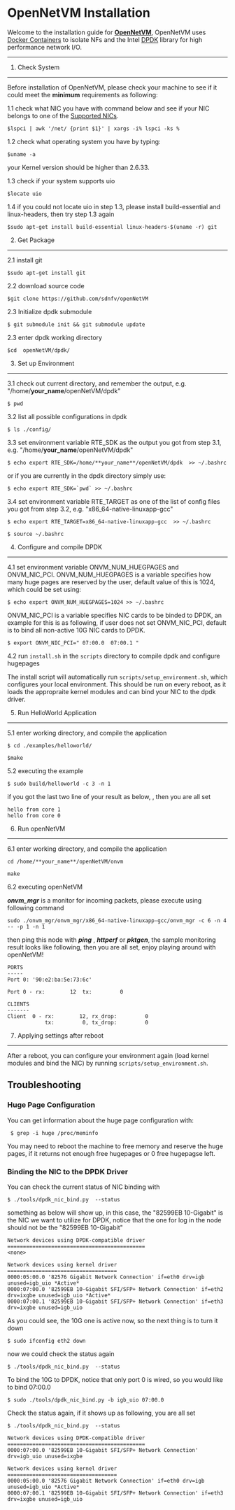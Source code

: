 OpenNetVM Installation
===================

Welcome to the installation guide for **[OpenNetVM](https://http://sdnfv.github.io/onvm/)**, OpenNetVM uses [Docker Containers](https://www.docker.com/) to isolate NFs and the Intel [DPDK](http://dpdk.org/) library for high performance network I/O.

----------


1. Check System
-------------

Before installation of OpenNetVM, please check your machine to see if it could meet the **minimum** requirements as following:

1.1  check what NIC you have with command below and see if your NIC belongs to one of the [Supported NICs](http://dpdk.org/doc/nics/).

 `$lspci | awk '/net/ {print $1}' | xargs -i% lspci -ks %`

1.2  check what operating system you have by typing:

 `$uname -a`

 your Kernel version should be higher than 2.6.33.

1.3  check if your system supports uio

 `$locate uio`

1.4 if you could not locate uio in step 1.3, please install build-essential and  linux-headers, then try step 1.3 again

 `$sudo apt-get install build-essential linux-headers-$(uname -r) git`


2. Get Package
-------------
2.1  install git

 `$sudo apt-get install git`

2.2  download	source	code

 `$git clone https://github.com/sdnfv/openNetVM`

2.3 Initialize dpdk submodule

  `$ git submodule init && git submodule update`

2.3  enter dpdk working directory

 `$cd  openNetVM/dpdk/`


3. Set	up Environment
-------------
3.1 check out current directory, and remember the output, e.g. "/home/**your_name**/openNetVM/dpdk"

 `$ pwd`

3.2  list all possible configurations in dpdk

 `$ ls ./config/`

3.3  set environment variable RTE_SDK as the output you got from step 3.1,   e.g. "/home/**your_name**/openNetVM/dpdk"

 `$ echo export RTE_SDK=/home/**your_name**/openNetVM/dpdk  >> ~/.bashrc`

 or if you are currently in the dpdk directory simply use:

 ``
 $ echo export RTE_SDK=`pwd` >> ~/.bashrc
 ``

3.4  set  environment variable RTE_TARGET as one of the list of config files you got from step 3.2, e.g.  "x86_64-native-linuxapp-gcc"

 `$ echo export RTE_TARGET=x86_64-native-linuxapp-gcc  >> ~/.bashrc`

 `$ source ~/.bashrc`

4.  Configure	and	compile	DPDK
-------------
4.1 set environment variable ONVM_NUM_HUEGPAGES and ONVM_NIC_PCI. 
ONVM_NUM_HUEGPAGES is a variable specifies how many huge pages are reserved by the user, default value of this is 1024, which could be set using: 

 `$ echo export ONVM_NUM_HUEGPAGES=1024 >> ~/.bashrc`

ONVM_NIC_PCI is a variable specifies NIC cards to be binded to DPDK, an example for this is as following, if user does not set ONVM_NIC_PCI, default is to bind all non-active 10G NIC cards to DPDK. 

 `$ export ONVM_NIC_PCI=" 07:00.0  07:00.1 "`

4.2 run `install.sh` in the `scripts` directory to compile dpdk and configure hugepages

The install script will automatically run `scripts/setup_environment.sh`, which configures your local environment. This should be run on every reboot, as it loads the appropraite kernel modules and can bind your NIC to the dpdk driver.

5. Run	HelloWorld	Application
-------------
5.1 enter working directory, and compile the application

 `$ cd ./examples/helloworld/`

 `$make`

5.2 executing the example

  `$ sudo build/helloworld -c 3 -n 1`

if you got the last two line of your result as below, , then you are all set

```
hello from core 1
hello from core 0
```

6. Run	openNetVM
-------------
6.1 enter working directory, and compile the application

`cd /home/**your_name**/openNetVM/onvm`

`make`

6.2 executing openNetVM

 ***onvm_mgr*** is a monitor for incoming packets, please execute using following command

`sudo ./onvm_mgr/onvm_mgr/x86_64-native-linuxapp-gcc/onvm_mgr -c 6 -n 4 -- -p 1 -n 1`

then ping this node with ***ping*** , ***httperf*** or ***pktgen***, the sample monitoring result looks like following, then you are all set, enjoy playing around with openNetVM!
```
PORTS
-----
Port 0: '90:e2:ba:5e:73:6c'

Port 0 - rx:        12	tx:         0

CLIENTS
-------
Client  0 - rx:        12, rx_drop:         0
            tx:         0, tx_drop:         0
```

7. Applying settings after reboot
------------
After a reboot, you can configure your environment again (load kernel modules and bind the NIC) by running `scripts/setup_environment.sh`.

Troubleshooting
-------------

### Huge Page Configuration

You can get information about the huge page configuration with:

 ` $ grep -i huge /proc/meminfo`

 You may need to reboot the machine to free memory and reserve the huge pages, if it returns not enough free hugepages or 0 free hugepagse left.

### Binding the NIC to the DPDK Driver
You can check the current status of NIC binding with

  `$ ./tools/dpdk_nic_bind.py  --status`

 something as below will show up, in this case, the "82599EB 10-Gigabit" is the NIC we want to utilize for DPDK, notice that the one for log in the node should not be the "82599EB 10-Gigabit"
 ```
 Network devices using DPDK-compatible driver
 ============================================
 <none>

 Network devices using kernel driver
 ===================================
 0000:05:00.0 '82576 Gigabit Network Connection' if=eth0 drv=igb unused=igb_uio *Active*
 0000:07:00.0 '82599EB 10-Gigabit SFI/SFP+ Network Connection' if=eth2 drv=ixgbe unused=igb_uio *Active*
 0000:07:00.1 '82599EB 10-Gigabit SFI/SFP+ Network Connection' if=eth3 drv=ixgbe unused=igb_uio
 ```

 As you could see, the 10G one is active now, so the next thing is to turn it down

  `$ sudo ifconfig eth2 down`

 now we could check the status again

  `$ ./tools/dpdk_nic_bind.py  --status`

 To bind the 10G to DPDK, notice that only port 0 is wired, so you would like to bind 07:00.0

  `$ sudo ./tools/dpdk_nic_bind.py -b igb_uio 07:00.0`

 Check the status again, if it shows up as following, you are all set

  `$ ./tools/dpdk_nic_bind.py  --status`

 ```
 Network devices using DPDK-compatible driver
 ============================================
 0000:07:00.0 '82599EB 10-Gigabit SFI/SFP+ Network Connection' drv=igb_uio unused=ixgbe

 Network devices using kernel driver
 ===================================
 0000:05:00.0 '82576 Gigabit Network Connection' if=eth0 drv=igb unused=igb_uio *Active*
 0000:07:00.1 '82599EB 10-Gigabit SFI/SFP+ Network Connection' if=eth3 drv=ixgbe unused=igb_uio
 ```
